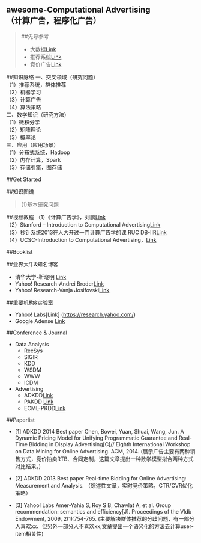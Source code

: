 ## awesome-Computational Advertising<br> （计算广告，程序化广告）
> ##先导参考
> * 大数据[Link](https://github.com/Tulongf/Big_Data_Resources)<br> 
> * 推荐系统[Link](https://github.com/Tulongf/Ad-Rec/)<br>
> * 竞价广告[Link](https://github.com/Tulongf/rtb-papers)<br>

##知识脉络
一、交叉领域（研究问题）<br>
（1）推荐系统，群体推荐<br>
（2）机器学习<br>
（3）计算广告<br>
（4）算法策略<br>
二、数学知识（研究方法）<br>
（1）微积分学<br>
（2）矩阵理论<br>
（3）概率论<br>
三、应用（应用场景）<br>
（1）分布式系统，Hadoop<br>
（2）内存计算，Spark<br>
（3）存储引擎，图存储<br>

##Get Started


##知识图谱
> (1)基本研究问题


##视频教程
（1）《计算广告学》，刘鹏[Link](http://study.163.com/course/introduction.htm?courseId=321007#/courseDetail)<br>
（2）Stanford – Introduction to Computational Advertising[Link](http://web.stanford.edu/class/msande239/)<br>
（3）秒针系统2013在人大开过一门计算广告学的课 RUC DB-IIR[Link](http://iir.ruc.edu.cn/courses/ca2013.jsp)<br>
（4）UCSC-Introduction to Computational Advertising，[Link](https://classes.soe.ucsc.edu/ism293/Spring09/index_archivos/Page456.html)<br>


##Booklist


##业界大牛&知名博客
 * 清华大学-靳晓明 [Link](http://www.tsinghua.edu.cn/publish/soft/3641/2010/20101214205115366908394/20101214205115366908394_.html)
 * Yahoo! Research-Andrei Broder[Link](#)
 * Yahoo! Research-Vanja Josifovski[Link](#)

##重要机构&实验室
* Yahoo! Labs[Link] (https://research.yahoo.com/)
* Google Adense [Link](https://adsense.googleblog.com/ )


##Conference & Journal
* Data Analysis
  * RecSys
  * SIGIR
  * KDD
  * WSDM
  * WWW
  * ICDM
* Advertising
  * ADKDD[Link](http://www.adkdd.com/)
  * PAKDD [Link](http://www.adkdd.com/)
  * ECML-PKDD[Link](http://www.adkdd.com/)

##Paperlist
 * [1] ADKDD 2014 Best paper
Chen, Bowei, Yuan, Shuai, Wang, Jun. A Dynamic Pricing Model for Unifying Programmatic Guarantee and Real-Time Bidding in Display Advertising[C]// Eighth International Workshop on Data Mining for Online Advertising. ACM, 2014.
(展示广告主要有两种销售方式，竞价拍卖RTB、合同定制，这篇文章提出一种数学模型拟合两种方式对比结果。)

 * [2] ADKDD 2013 Best paper
Real-time Bidding for Online Advertising: Measurement and Analysis. 
（综述性文章，实时竞价策略，CTR/CVR优化策略）

 * [3] Yahoo! Labs
Amer-Yahia S, Roy S B, Chawlat A, et al. Group recommendation: semantics and efficiency[J]. Proceedings of the Vldb Endowment, 2009, 2(1):754-765.
(主要解决群体推荐的分歧问题，有一部分人喜欢xx、但另外一部分人不喜欢xx,文章提出一个语义化的方法去计算user-item相关性)


